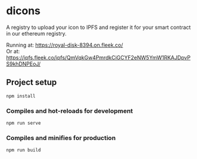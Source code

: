 # dicons

A registry to upload your icon to IPFS and register it for your smart contract in our ethereum registry.


Running at: https://royal-disk-8394.on.fleek.co/  
Or at: https://ipfs.fleek.co/ipfs/QmVqkGw4PmrdkCiGCYF2eNW5YmW1RKAJDpvPS9khDNPEoJ/

## Project setup
```
npm install
```

### Compiles and hot-reloads for development
```
npm run serve
```

### Compiles and minifies for production
```
npm run build
```
